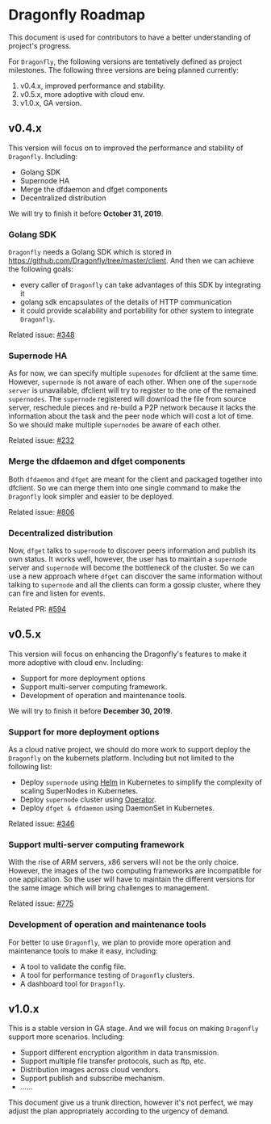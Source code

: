 # Dragonfly Roadmap

This document is used for contributors to have a better understanding of project's progress.

For `Dragonfly`, the following versions are tentatively defined as project milestones.
The following three versions are being planned currently:

1. v0.4.x, improved performance and stability.
2. v0.5.x, more adoptive with cloud env.
3. v1.0.x, GA version.

## v0.4.x

This version will focus on to improved the performance and stability of `Dragonfly`. Including:

* Golang SDK
* Supernode HA
* Merge the dfdaemon and dfget components
* Decentralized distribution

We will try to finish it before **October 31, 2019**.

### Golang SDK

`Dragonfly` needs a Golang SDK which is stored in https://github.com/Dragonfly/tree/master/client. And then we can achieve the following goals:

* every caller of `Dragonfly` can take advantages of this SDK by integrating it
* golang sdk encapsulates of the details of HTTP communication
* it could provide scalability and portability for other system to integrate `Dragonfly`.

Related issue: [#348](https://github.com/Dragonfly/issues/348)

### Supernode HA

As for now, we can specify multiple `supenodes` for dfclient at the same time. However, `supernode` is not aware of each other.
When one of the `supernode server` is unavailable, dfclient will try to register to the one of the remained `supernodes`.
The `supernode` registered will download the file from source server, reschedule pieces and re-build a P2P network because it lacks the information about the task and the peer node which will cost a lot of time.
So we should make multiple `supernodes` be aware of each other.

Related issue: [#232](https://github.com/Dragonfly/issues/232)

### Merge the dfdaemon and dfget components

Both `dfdaemon` and `dfget` are meant for the client and packaged together into dfclient.
So we can merge them into one single command to make the `Dragonfly` look simpler and easier to be deployed.

Related issue: [#806](https://github.com/Dragonfly/issues/806)

### Decentralized distribution

Now, `dfget` talks to `supernode` to discover peers information and publish its own status.
It works well, however, the user has to maintain a `supernode` server and `supernode` will become the bottleneck of the cluster.
So we can use a new approach where `dfget` can discover the same information without talking to `supernode` and
all the clients can form a gossip cluster, where they can fire and listen for events.

Related PR: [#594](https://github.com/Dragonfly/pull/594)

## v0.5.x

This version will focus on enhancing the Dragonfly's features to make it more adoptive with cloud env. Including:

* Support for more deployment options
* Support multi-server computing framework.
* Development of operation and maintenance tools.

We will try to finish it before **December 30, 2019**.

### Support for more deployment options

As a cloud native project, we should do more work to support deploy the `Dragonfly` on the kubernets platform. Including but not limited to the following list:

* Deploy `supernode` using [Helm](https://github.com/helm/helm) in Kubernetes to simplify the complexity of scaling SuperNodes in Kubernetes.
* Deploy `supernode` cluster using [Operator](https://coreos.com/operators/).
* Deploy `dfget & dfdaemon` using DaemonSet in Kubernetes.

Related issue: [#346](https://github.com/Dragonfly/issues/346)

### Support multi-server computing framework

With the rise of ARM servers, x86 servers will not be the only choice.
However, the images of the two computing frameworks are incompatible for one application.
So the user will have to maintain the different versions for the same image which will bring challenges to management.

Related issue: [#775](https://github.com/Dragonfly/issues/775)

### Development of operation and maintenance tools

For better to use `Dragonfly`, we plan to provide more operation and maintenance tools to make it easy, including:

* A tool to validate the config file.
* A tool for performance testing of `Dragonfly` clusters.
* A dashboard tool for `Dragonfly`.

## v1.0.x

This is a stable version in GA stage. And we will focus on making `Dragonfly` support more scenarios. Including:

* Support different encryption algorithm in data transmission.
* Support multiple file transfer protocols, such as ftp, etc.
* Distribution images across cloud vendors.
* Support publish and subscribe mechanism.
* ......

This document give us a trunk direction, however it's not perfect, we may adjust the plan appropriately according to the urgency of demand.